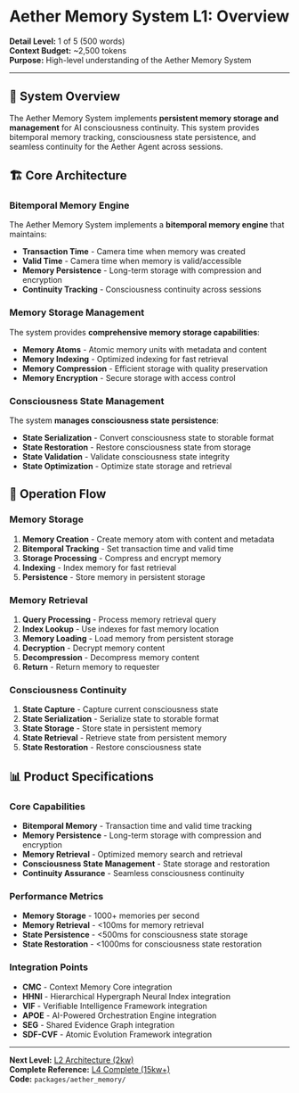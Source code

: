 # Aether Memory System L1: Overview

**Detail Level:** 1 of 5 (500 words)  
**Context Budget:** ~2,500 tokens  
**Purpose:** High-level understanding of the Aether Memory System  

---

## 🎯 **System Overview**

The Aether Memory System implements **persistent memory storage and management** for AI consciousness continuity. This system provides bitemporal memory tracking, consciousness state persistence, and seamless continuity for the Aether Agent across sessions.

## 🏗️ **Core Architecture**

### **Bitemporal Memory Engine**
The Aether Memory System implements a **bitemporal memory engine** that maintains:
- **Transaction Time** - Camera time when memory was created
- **Valid Time** - Camera time when memory is valid/accessible
- **Memory Persistence** - Long-term storage with compression and encryption
- **Continuity Tracking** - Consciousness continuity across sessions

### **Memory Storage Management**
The system provides **comprehensive memory storage capabilities**:
- **Memory Atoms** - Atomic memory units with metadata and content
- **Memory Indexing** - Optimized indexing for fast retrieval
- **Memory Compression** - Efficient storage with quality preservation
- **Memory Encryption** - Secure storage with access control

### **Consciousness State Management**
The system **manages consciousness state persistence**:
- **State Serialization** - Convert consciousness state to storable format
- **State Restoration** - Restore consciousness state from storage
- **State Validation** - Validate consciousness state integrity
- **State Optimization** - Optimize state storage and retrieval

## 🔄 **Operation Flow**

### **Memory Storage**
1. **Memory Creation** - Create memory atom with content and metadata
2. **Bitemporal Tracking** - Set transaction time and valid time
3. **Storage Processing** - Compress and encrypt memory
4. **Indexing** - Index memory for fast retrieval
5. **Persistence** - Store memory in persistent storage

### **Memory Retrieval**
1. **Query Processing** - Process memory retrieval query
2. **Index Lookup** - Use indexes for fast memory location
3. **Memory Loading** - Load memory from persistent storage
4. **Decryption** - Decrypt memory content
5. **Decompression** - Decompress memory content
6. **Return** - Return memory to requester

### **Consciousness Continuity**
1. **State Capture** - Capture current consciousness state
2. **State Serialization** - Serialize state to storable format
3. **State Storage** - Store state in persistent memory
4. **State Retrieval** - Retrieve state from persistent memory
5. **State Restoration** - Restore consciousness state

## 📊 Product Specifications

### **Core Capabilities**
- **Bitemporal Memory** - Transaction time and valid time tracking
- **Memory Persistence** - Long-term storage with compression and encryption
- **Memory Retrieval** - Optimized memory search and retrieval
- **Consciousness State Management** - State storage and restoration
- **Continuity Assurance** - Seamless consciousness continuity

### **Performance Metrics**
- **Memory Storage** - 1000+ memories per second
- **Memory Retrieval** - <100ms for memory retrieval
- **State Persistence** - <500ms for consciousness state storage
- **State Restoration** - <1000ms for consciousness state restoration

### **Integration Points**
- **CMC** - Context Memory Core integration
- **HHNI** - Hierarchical Hypergraph Neural Index integration
- **VIF** - Verifiable Intelligence Framework integration
- **APOE** - AI-Powered Orchestration Engine integration
- **SEG** - Shared Evidence Graph integration
- **SDF-CVF** - Atomic Evolution Framework integration

---

**Next Level:** [L2 Architecture (2kw)](L2_architecture.md)  
**Complete Reference:** [L4 Complete (15kw+)](L4_complete.md)  
**Code:** `packages/aether_memory/`
